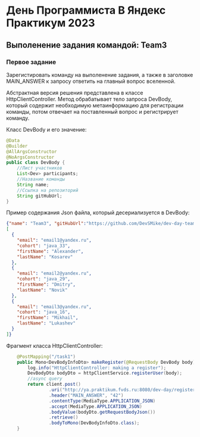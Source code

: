 # День Программиста В Яндекс Практикум 2023 
## Выполенение задания командой: Team3

### Первое задание

Зарегистировать команду на выполенение задания, а также в заголовке MAIN_ANSWER к запросу ответить на главный вопрос вселенной.

Абстрактная версия решения представлена в классе HttpClientController. 
Метод обрабатывает тело запроса DevBody, который содержит необходимую метаинформацию для регистрации команды, потом отвечает на поставленный вопрос и регистрирует команду. 


Класс DevBody и его значение:
```java
@Data
@Builder
@AllArgsConstructor
@NoArgsConstructor
public class DevBody {
    //Лист участников
    List<Dev> participants;
    //Название команды
    String name;
    //Ссылка на репозиторий 
    String gitHubUrl;
}
```

Пример содержания Json файла, который десериализуется в DevBody:
```json
{"name": "Team3", "gitHubUrl":"https://github.com/DevSMike/dev-day-team-3", "participants":
[
  {
    "email": "email1@yandex.ru",
    "cohort": "java_33",
    "firstName": "Alexander",
    "lastName": "Kosarev"
  },
  {
    "email": "email2@yandex.ru",
    "cohort": "java_29",
    "firstName": "Dmitry",
    "lastName": "Novik"
  },
  {
    "email": "email3@yandex.ru",
    "cohort": "java_16",
    "firstName": "Mikhail",
    "lastName": "Lukashev"
  }
]}
```
Фрагмент класса HttpClientController:
```java
    @PostMapping("/task1")
    public Mono<DevBodyInfoDto> makeRegister(@RequestBody DevBody body) {
        log.info("HttpClientController: making a register");
        DevBodyDto bodyDto = httpClientService.registerUser(body);
        //async query
        return client.post()
                .uri("http://ya.praktikum.fvds.ru:8080/dev-day/register")
                .header("MAIN_ANSWER", "42")
                .contentType(MediaType.APPLICATION_JSON)
                .accept(MediaType.APPLICATION_JSON)
                .bodyValue(bodyDto.getRequestBodyJson())
                .retrieve()
                .bodyToMono(DevBodyInfoDto.class);
    }
```
  

